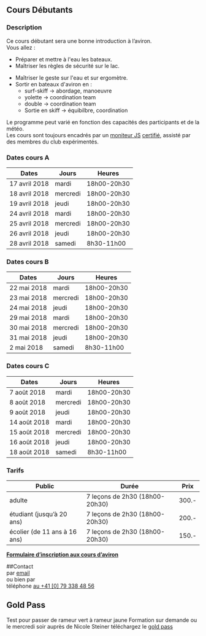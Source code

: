 
## Cours Débutants  
### Description

Ce cours débutant sera une bonne introduction à l’aviron.  
Vous allez :

+ Préparer et mettre à l'eau les bateaux.
+ Maîtriser les règles de sécurité sur le lac.
- 	Maîtriser le geste sur l'eau et sur ergomètre.
- 	Sortir en bateaux d'aviron en :
	- 	surf-skiff &rarr; abordage, manoeuvre
	- 	yolette	&rarr; coordination team
	- 	double	&rarr; coordination team
	- 	Sortie en skiff &rarr; équibilbre, coordination

Le programme peut varié en fonction des capacités des participants et de la météo.  
Les cours sont toujours encadrés par un [moniteur JS](/aviron/moniteurs) [certifié](http://www.baspo.admin.ch/internet/baspo/fr/home.html), assisté par des membres du club expérimentés.

### Dates cours A

| Dates			| Jours		| Heures
|----			|----		|----
| 17 avril 2018		| mardi		| 18h00-20h30
| 18 avril 2018		| mercredi	| 18h00-20h30
| 19 avril 2018		| jeudi		| 18h00-20h30
| 24 avril 2018		| mardi		| 18h00-20h30
| 25 avril 2018		| mercredi	| 18h00-20h30
| 26 avril 2018		| jeudi		| 18h00-20h30
| 28 avril 2018		| samedi 	| 8h30-11h00
	
### Dates cours B

| Dates			| Jours		| Heures
|----			|----		|----
| 22 mai 2018		| mardi		| 18h00-20h30
| 23 mai 2018		| mercredi	| 18h00-20h30
| 24 mai 2018		| jeudi		| 18h00-20h30
| 29 mai 2018		| mardi		| 18h00-20h30
| 30 mai 2018		| mercredi	| 18h00-20h30
| 31 mai 2018		| jeudi		| 18h00-20h30
| 2 mai 2018		| samedi 	| 8h30-11h00

### Dates cours C

| Dates			| Jours		| Heures
|----			|----		|----
| 7 août 2018		| mardi		| 18h00-20h30
| 8 août 2018		| mercredi	| 18h00-20h30
| 9 août 2018		| jeudi		| 18h00-20h30
| 14 août 2018		| mardi		| 18h00-20h30
| 15 août 2018		| mercredi	| 18h00-20h30
| 16 août 2018		| jeudi		| 18h00-20h30
| 18 août 2018		| samedi 	| 8h30-11h00





### Tarifs

|Public 	| Durée 			| Prix 	|
|----		|----				|----	|
|adulte		| 7 leçons de 2h30 (18h00-20h30)|300.- |
|étudiant (jusqu’à 20 ans)|7 leçons de 2h30 (18h00-20h30)	|200.- |
|écolier (de 11 ans à 16 ans)|7 leçons de 2h30 (18h00-20h30)|150.-|



[**Formulaire d’inscription aux cours d’aviron**](https://sneb.webling.ch/web.php/yFCG4L/Inscription_aux_cours_d_aviron.html)

##Contact  
par [email](mailto:nicole.steiner@sneb.ch)  
ou bien par  
téléphone [au +41 [0] 79 338 48 56](tel:+41793384856)

## Gold Pass

Test pour passer de rameur vert à rameur jaune
Formation sur demande ou le mercredi soir auprès de Nicole Steiner
téléchargez le [gold pass](gold_pass.pdf)
